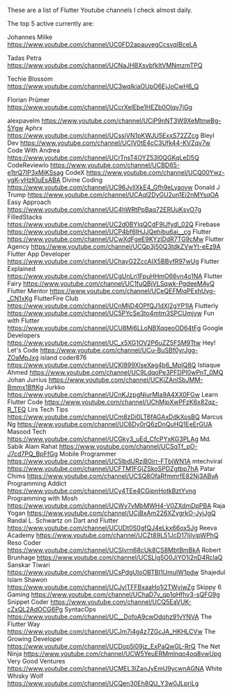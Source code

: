 These are a list of Flutter Youtube channels I check almost daily.

The top 5 active currently are:

Johannes Milke	https://www.youtube.com/channel/UC0FD2apauvegCcsvqIBceLA

Tadas Petra	https://www.youtube.com/channel/UCNaJHBXsvbfkItVMNmzmTPQ

Techie Blossom	https://www.youtube.com/channel/UC3wqIkiaOUpO6EjJoCwH6_Q

Florian Prümer	https://www.youtube.com/channel/UCcrXelEbe1HEZb0Olqy7jGg


alexpavelm	https://www.youtube.com/channel/UCiP9nNT3W9XeMtnwBg-5Ygw
Aphrx	https://www.youtube.com/channel/UCssjVN1pKWJU5ExxS72ZZcg
Bleyl Dev	https://www.youtube.com/channel/UCIV0tE4cC3Ufk44-KVZqv7w
Code With Andrea	https://www.youtube.com/channel/UCrTnsT4OYZ53l0QGKqLeD5Q
CodeReviewIo	https://www.youtube.com/channel/UCBD65-e1trQ7IP3xMiKSsag
CodeX	https://www.youtube.com/channel/UCQ00Ywz-ygK-yHzKluEsABA
Divine Coding	https://www.youtube.com/channel/UC96JyllXkE4_Gfh9eLyaovw
Donald J Trump	https://www.youtube.com/channel/UCAql2DyGU2un1Ei2nMYsqOA
Easy Approach	https://www.youtube.com/channel/UC4hWRtPpBaq72ERUuKsvO7g
FilledStacks	https://www.youtube.com/channel/UC2d0BYlqQCdF9lJfydl_02Q
Firebase	https://www.youtube.com/channel/UCP4bf6IHJJQehibu6ai__cg
Flutter	https://www.youtube.com/channel/UCwXdFgeE9KYzlDdR7TG9cMw
Flutter Agency	https://www.youtube.com/channel/UCQp3j50Q3tdkZVwYt-eEz9A
Flutter App Developer	https://www.youtube.com/channel/UChayG2ZccAIX5BBvfR97wUg
Flutter Explained	https://www.youtube.com/channel/UCgUnLn1FpuHHmO66vn4o1NA
Flutter Fairy	https://www.youtube.com/channel/UC1fuQBjVLSqwk-PgdeeMAyQ
Flutter Mentor	https://www.youtube.com/channel/UCeQEFMiqPExhUvg-_CN1xKg
FlutterFire Club	https://www.youtube.com/channel/UCnMljD4OPfQJ1dXl2gYP1IA
Flutterly	https://www.youtube.com/channel/UC5PYcSe3to4mtm3SPCUmjvw
Fun with Flutter	https://www.youtube.com/channel/UCU8Mj6LLoNBXqqeoOD64tFg
Google Developers	https://www.youtube.com/channel/UC_x5XG1OV2P6uZZ5FSM9Ttw
Hey! Let's Code	https://www.youtube.com/channel/UCu-BuSBf0yrJgg-ZOaMpJxg
island coder876	https://www.youtube.com/channel/UCKl899XlseXag4b6_MplQ8Q
Istiaque Ahmed	https://www.youtube.com/channel/UC9LdqoPe3PFDPI0wPnT_0MQ
Johan Jurrius	https://www.youtube.com/channel/UCKjZAnlSbJMM-Bmmx1BftKg
Jurkko	https://www.youtube.com/channel/UCnKJzpgNjurMIa9A4XX0FGw
Learn Flutter Code	https://www.youtube.com/channel/UChMjpXwPFzK6x82qz-R_TEQ
Lirs Tech Tips	https://www.youtube.com/channel/UCm8zDi0LT6fAGAxDdkXosBQ
Marcus Ng	https://www.youtube.com/channel/UC6Dy0rQ6zDnQuHQ1EeErGUA
Masood Tech	https://www.youtube.com/channel/UCGky3_uEd_CfcPYxKG3PLAg
Md. Sabik Alam Rahat	https://www.youtube.com/channel/UCSqTf_pO-J7cd7PQ_BpFfGg
Mobile Programmer	https://www.youtube.com/channel/UC5lbdURzjB0irr-FTbjWN1A
mtechviral	https://www.youtube.com/channel/UCFTM1FGjZSkoSPDZgtbp7hA
Patar Chims	https://www.youtube.com/channel/UCSQ8OfaRfmmrfE82Nj3ABvA
Programming Addict	https://www.youtube.com/channel/UCy4TEe4CGipnHotkBztYvng
Programming with Mosh	https://www.youtube.com/channel/UCWv7vMbMWH4-V0ZXdmDpPBA
Raja Yogan	https://www.youtube.com/channel/UCjBxAm226XZvgrkO-JyjJgQ
Randal L. Schwartz on Dart and Flutter	https://www.youtube.com/channel/UCUDt0S0gfQJ4eLkx66ox5Jg
Reeva Academy	https://www.youtube.com/channel/UCZt89L51JcD17IjIyipWPhQ
Reso Coder	https://www.youtube.com/channel/UCSIvrn68cUk8CS8MbtBmBkA
Robert Brunhage	https://www.youtube.com/channel/UCSLIg5O0JiYO1i2nD4RclaQ
Sanskar Tiwari	https://www.youtube.com/channel/UCsPdgUIoOBTBI1UmulW1pdw
Shajedul Islam Shawon	https://www.youtube.com/channel/UCJvlTFFBxaaHo1i2TWviwZg
Skippy 6 Gaming	https://www.youtube.com/channel/UChaD7v_qp1qHfhv3-sQFG9g
Snippet Coder	https://www.youtube.com/channel/UCQ5EaVUK-cZxQL2AdOCG6Pg
SyntacOps	https://www.youtube.com/channel/UC__DofoA9cwOdqhz91vYNVA
The Flutter Way	https://www.youtube.com/channel/UCJm7i4g4z7ZGcJA_HKHLCVw
The Growing Developer	https://www.youtube.com/channel/UCDop5l09jz_ExPaQwGL-RrQ
The Net Ninja	https://www.youtube.com/channel/UCW5YeuERMmlnqo4oq8vwUpg
Very Good Ventures	https://www.youtube.com/channel/UCMEL3IZanJyEmU9ycwnAGNA
White Whisky Wolf	https://www.youtube.com/channel/UCQen30Eh8QU_Y3w0JLpriLg
